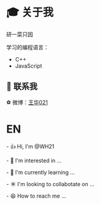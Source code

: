 # :mortar_board: 关于我

研一菜只因

学习的编程语言：

- C++
- JavaScript

## :floppy_disk: 联系我

:soccer: 微博：[王华021](https://weibo.com/5841741959)

# EN

\- :+1: Hi, I'm @WH21

\- :eyes: I'm interested in ...

\- :book: I'm currently learning ...

\- :sunny: I'm looking to collabotate on ...

\- :satisfied: How to reach me ...

